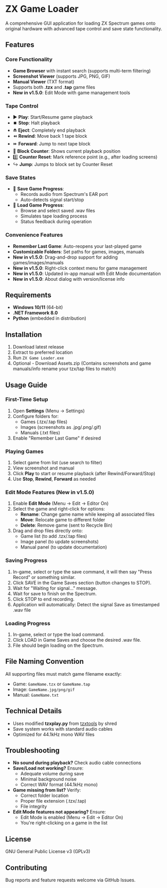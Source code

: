# ZX Game Loader

A comprehensive GUI application for loading ZX Spectrum games onto original hardware with advanced tape control and save state functionality.

## Features

### Core Functionality
- **Game Browser** with instant search (supports multi-term filtering)
- **Screenshot Viewer** (supports JPG, PNG, GIF)
- **Manual Viewer** (TXT format)
- Supports both **.tzx** and **.tap** game files
- **New in v1.5.0**: Edit Mode with game management tools

### Tape Control
- ▶️ **Play**: Start/Resume game playback
- ⏹️ **Stop**: Halt playback
- ⏏️ **Eject**: Completely end playback
- ⏪ **Rewind**: Move back 1 tape block
- ⏩ **Forward**: Jump to next tape block
- 🔢 **Block Counter**: Shows current playback position
- 0️⃣ **Counter Reset**: Mark reference point (e.g., after loading screens)
- ↪️ **Jump**: Jumps to block set by Counter Reset

### Save States
- 💾 **Save Game Progress**:
  - Records audio from Spectrum's EAR port
  - Auto-detects signal start/stop
- 📂 **Load Game Progress**:
  - Browse and select saved .wav files
  - Simulates tape loading process
  - Status feedback during operation

### Convenience Features
- **Remember Last Game**: Auto-reopens your last-played game
- **Customizable Folders**: Set paths for games, images, manuals
- **New in v1.5.0**: Drag-and-drop support for adding games/images/manuals
- **New in v1.5.0**: Right-click context menu for game management
- **New in v1.5.0**: Updated in-app manual with Edit Mode documentation
- **New in v1.5.0**: About dialog with version/license info

## Requirements
- **Windows 10/11** (64-bit)
- **.NET Framework 8.0**
- **Python** (embedded in distribution)


## Installation
1. Download latest release
2. Extract to preferred location
3. Run `ZX Game Loader.exe`
4. Optional - Download Assets.zip (Contains screenshots and game manuals/info rename your tzx/tap files to match)

## Usage Guide

### First-Time Setup
1. Open **Settings** (Menu → Settings)
2. Configure folders for:
   - Games (.tzx/.tap files)
   - Images (screenshots as .jpg/.png/.gif)
   - Manuals (.txt files)
3. Enable "Remember Last Game" if desired

### Playing Games
1. Select game from list (use search to filter)
2. View screenshot and manual
3. Click **Play** to start or resume playback (after Rewind/Forward/Stop)
4. Use **Stop**, **Rewind**, **Forward** as needed

### Edit Mode Features (New in v1.5.0)
1. Enable **Edit Mode** (Menu → Edit → Editor On)
2. Select the game and right-click for options:
   - **Rename**: Change game name while keeping all associated files
   - **Move**: Relocate game to different folder
   - **Delete**: Remove game (sent to Recycle Bin)
3. Drag and drop files directly onto:
   - Game list (to add .tzx/.tap files)
   - Image panel (to update screenshots)
   - Manual panel (to update documentation)

### Saving Progress
1. In-game, select or type the save command, it will then say "Press Record" or something similar.
2. Click SAVE in the Game Saves section (button changes to STOP).
3. Wait for "Waiting for signal..." message.
4. Wait for save to finish on the Spectrum.
5. Click STOP to end recording.
6. Application will automatically:
Detect the signal
Save as timestamped .wav file

### Loading Progress
1. In-game, select or type the load command.
2. Click LOAD in Game Saves and choose the desired .wav file.
3. File should begin loading on the Spectrum.

## File Naming Convention
All supporting files must match game filename exactly:
- Game: `GameName.tzx` or `GameName.tap`
- Image: `GameName.jpg/png/gif`
- Manual: `GameName.txt`

## Technical Details
- Uses modified **tzxplay.py** from [tzxtools](https://github.com/shred/tzxtools) by shred
- Save system works with standard audio cables
- Optimized for 44.1kHz mono WAV files

## Troubleshooting
- **No sound during playback?** Check audio cable connections
- **Save/Load not working?** Ensure:
  - Adequate volume during save
  - Minimal background noise
  - Correct WAV format (44.1kHz mono)
- **Game missing from list?** Verify:
  - Correct folder location
  - Proper file extension (.tzx/.tap)
  - File integrity
- **Edit Mode features not appearing?** Ensure:
  - Edit Mode is enabled (Menu → Edit → Editor On)
  - You're right-clicking on a game in the list
  
## License
GNU General Public License v3 (GPLv3)

## Contributing
Bug reports and feature requests welcome via GitHub Issues.

